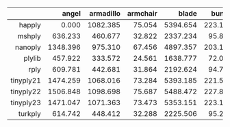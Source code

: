 |           |                  angel |              armadillo |               armchair |                  blade |                  bunny |bust_of_angelique_dhannetaire |         bust_of_sappho |                 dragon |                   hand |           happy_buddha |                  horse |                   lucy |   scannet_scene0402_00 |           speeder_bike |                 statue |                suzanne |          xyzrgb_dragon |       xyzrgb_statuette |
|----------:|-----------------------:|-----------------------:|-----------------------:|-----------------------:|-----------------------:|-----------------------:|-----------------------:|-----------------------:|-----------------------:|-----------------------:|-----------------------:|-----------------------:|-----------------------:|-----------------------:|-----------------------:|-----------------------:|-----------------------:|-----------------------:|
|happly     |     0.000 |  1082.385 |    75.054 |  5394.654 |   223.139 |     0.000 |     0.000 |  2685.578 |  2024.498 |  3377.741 |   303.442 | 87990.449 |   575.365 |  9162.074 |  6215.075 |    52.436 | 22539.121 | 31310.185 |
|mshply     |   636.233 |   460.677 |    32.822 |  2337.234 |    95.821 |   654.982 |   369.309 |  1153.393 |   850.805 |  1433.740 |   128.633 | 37485.582 |   244.925 |  3867.637 |  2619.168 |    23.425 |  9525.258 | 13291.650 |
|nanoply    |  1348.396 |   975.310 |    67.456 |  4897.357 |   203.195 |  1402.495 |   792.357 |  2486.349 |  1833.170 |  3080.349 |   279.858 | 78423.314 |   519.292 |  8223.574 |  5567.840 |    49.517 | 20037.909 | 27711.484 |
|plylib     |   457.922 |   333.572 |    24.561 |  1638.777 |    72.036 |   505.162 |   286.573 |   859.028 |   619.882 |  1071.872 |    96.432 | 27312.697 |   184.327 |  2841.028 |  1905.589 |    18.848 |  6941.210 |  9643.137 |
|rply       |   609.781 |   442.681 |    31.864 |  2192.624 |    94.710 |   632.235 |   360.014 |  1139.574 |   827.868 |  1421.977 |   128.893 | 35318.924 |   236.477 |  3751.085 |  2524.026 |    25.556 |  9106.262 | 12552.671 |
|tinyply21  |  1474.259 |  1068.016 |    73.284 |  5393.185 |   221.580 |  1540.420 |   870.206 |  2742.333 |  2016.925 |  3407.911 |   304.475 | 86208.005 |   567.604 |  9085.286 |  6134.986 |    52.581 | 22156.857 | 30692.067 |
|tinyply22  |  1506.848 |  1098.698 |    75.687 |  5488.472 |   227.880 |  1584.562 |   892.746 |  2801.347 |  2063.148 |  3476.269 |   311.379 | 87895.490 |   578.697 |  9282.130 |  6267.719 |    53.041 | 22693.798 | 31371.449 |
|tinyply23  |  1471.047 |  1071.363 |    73.473 |  5353.151 |   223.153 |  1539.726 |   870.684 |  2730.562 |  2013.990 |  3395.636 |   307.031 | 86083.048 |   568.115 |  9036.070 |  6136.620 |    53.124 | 22141.241 | 30697.163 |
|turkply    |   614.742 |   448.412 |    32.288 |  2225.506 |    95.255 |   638.350 |   363.876 |  1149.471 |   842.986 |  1426.148 |   129.430 | 35821.573 |   241.227 |  3771.397 |  2551.556 |    24.535 |  9198.683 | 12742.084 |
